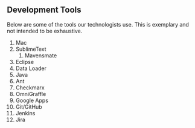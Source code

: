 ## Development Tools

Below are some of the tools our technologists use. This is exemplary and not intended to be exhaustive.

1. Mac
1. SublimeText
    1. Mavensmate
1. Eclipse
1. Data Loader
2. Java
1. Ant
2. Checkmarx
1. OmniGraffle
1. Google Apps
1. Git/GitHub
2. Jenkins
3. Jira
